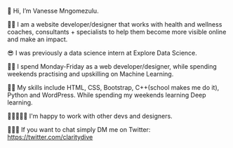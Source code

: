 👋 Hi, I’m Vanesse Mngomezulu.

 🐱‍👤 I am  a website developer/designer that works with health and wellness coaches, consultants + specialists to help them become more visible online and make an impact.

😎 I  was previously a data science intern at Explore Data Science.

👩‍💻 I spend Monday-Friday as a web developer/designer, while spending weekends practising and upskilling on Machine Learning.

👩‍🎓 My skills include HTML, CSS, Bootstrap, C++(school makes me do it), Python and WordPress. While spending my weekends learning Deep learning.

👯‍♀️🏄🏾‍♀️ I'm happy to work with other devs and designers.

🙋🏾‍♀️ If you want to chat simply DM me on Twitter: https://twitter.com/claritydive


<!---
VanesseB/VanesseB is a ✨ special ✨ repository because its `README.md` (this file) appears on your GitHub profile.
You can click the Preview link to take a look at your changes.
--->
